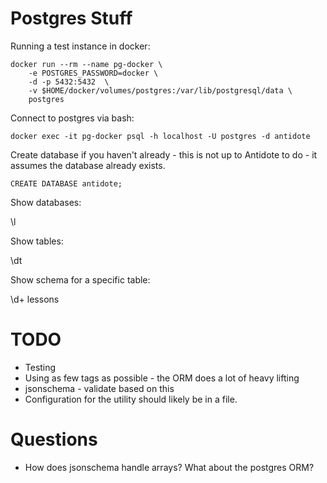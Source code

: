# Postgres Stuff

Running a test instance in docker:

```
docker run --rm --name pg-docker \
    -e POSTGRES_PASSWORD=docker \
    -d -p 5432:5432  \
    -v $HOME/docker/volumes/postgres:/var/lib/postgresql/data \
    postgres
```

Connect to postgres via bash:

```
docker exec -it pg-docker psql -h localhost -U postgres -d antidote
```

Create database if you haven't already - this is not up to Antidote to do - it assumes the database
already exists.

```
CREATE DATABASE antidote;
```

Show databases:

\l


Show tables:

\dt

Show schema for a specific table:

\d+ lessons



# TODO

- Testing
- Using as few tags as possible - the ORM does a lot of heavy lifting
- jsonschema - validate based on this
- Configuration for the utility should likely be in a file.

# Questions

- How does jsonschema handle arrays? What about the postgres ORM?